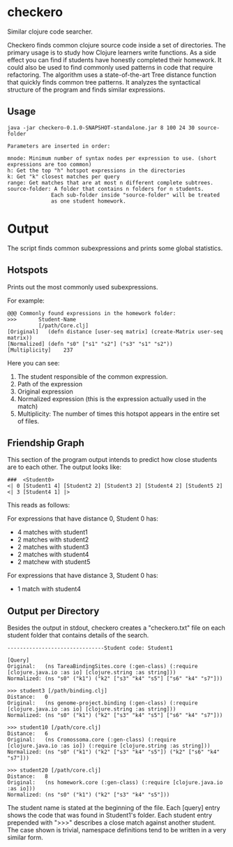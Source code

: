 checkero
========

Similar clojure code searcher.

Checkero finds common clojure source code inside a set of directories.
The primary usage is to study how Clojure learners write functions.
As a side effect you can find if students have honestly completed their
homework. It could also be used to find commonly used patterns in code
that require refactoring. The algorithm uses a state-of-the-art
Tree distance function that quickly finds common tree patterns. 
It analyzes the syntactical structure of the program and finds similar
expressions. 


Usage
-----

    java -jar checkero-0.1.0-SNAPSHOT-standalone.jar 8 100 24 30 source-folder

    Parameters are inserted in order:

    mnode: Minimum number of syntax nodes per expression to use. (short expressions are too common) 
    h: Get the top "h" hotspot expressions in the directories
    k: Get "k" closest matches per query
    range: Get matches that are at most n different complete subtrees. 
    source-folder: A folder that contains n folders for n students. 
                  Each sub-folder inside "source-folder" will be treated 
                  as one student homework.



Output
======

The script finds common subexpressions and prints some global statistics.

Hotspots
--------

Prints out the most commonly used subexpressions.

For example:

    
    @@@ Commonly found expressions in the homework folder:
    >>>       Student-Name
              [/path/Core.clj]
    [Original]   (defn distance [user-seq matrix] (create-Matrix user-seq matrix))
    [Normalized] (defn "s0" ["s1" "s2"] ("s3" "s1" "s2"))
    [Multiplicity]    237

Here you can see:

1. The student responsible of the common expression.
2. Path of the expression
3. Original expression
4. Normalized expression (this is the expression actually used in the match)
5. Multiplicity: The number of times this hotspot appears in the entire set of files.


Friendship Graph
----------------

This section of the program output intends to predict how
close students are to each other. The output looks like:

    ###  <Student0>
    <| 0 [Student1 4] [Student2 2] [Student3 2] [Student4 2] [Student5 2]                                       
    <| 3 [Student4 1] |>

This reads as follows: 

For expressions that have distance 0, Student 0 has:

* 4 matches with student1
* 2 matches with student2
* 2 matches with student3
* 2 matches with student4
* 2 matchew with student5

For expressions that have distance 3, Student 0 has:

* 1 match with student4


Output per Directory
--------------------


Besides the output in stdout, checkero creates a "checkero.txt" file on each student folder that
contains details of the search. 

    -------------------------------Student code: Student1

    [Query]
    Original:   (ns TareaBindingSites.core (:gen-class) (:require [clojure.java.io :as io] [clojure.string :as string]))
    Normalized: (ns "s0" ("k1") ("k2" ["s3" "k4" "s5"] ["s6" "k4" "s7"]))

    >>> student3 [/path/binding.clj]
    Distance:   0
    Original:   (ns genome-project.binding (:gen-class) (:require [clojure.java.io :as io] [clojure.string :as string]))
    Normalized: (ns "s0" ("k1") ("k2" ["s3" "k4" "s5"] ["s6" "k4" "s7"]))

    >>> student10 [/path/core.clj]
    Distance:   6
    Original:   (ns Cromossoma.core (:gen-class) (:require [clojure.java.io :as io]) (:require [clojure.string :as string]))
    Normalized: (ns "s0" ("k1") ("k2" ["s3" "k4" "s5"]) ("k2" ["s6" "k4" "s7"]))

    >>> student20 [/path/core.clj]
    Distance:   8
    Original:   (ns homework.core (:gen-class) (:require [clojure.java.io :as io]))
    Normalized: (ns "s0" ("k1") ("k2" ["s3" "k4" "s5"]))


The student name is stated at the beginning of the file.
Each [query] entry shows the code that was found in Student1's folder.
Each student entry  prepended with ">>>" describes a close match against another student. 
The case shown is trivial, namespace definitions tend to be written in a very
similar form. 
